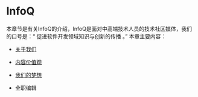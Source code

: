 # InfoQ

本章节是有关InfoQ的介绍，InfoQ是面对中高端技术人员的技术社区媒体，我们的口号是：“ 促进软件开发领域知识与创新的传播 。” 本章主要内容：

* [关于我们](http://101.200.168.100:4000/21-%E5%85%B3%E4%BA%8E%E6%88%91%E4%BB%AC.html)

* [内容价值观](/22-内容价值观.html)

* [我们的梦想](http://101.200.168.100:4000/23-%E6%88%91%E4%BB%AC%E7%9A%84%E6%A2%A6%E6%83%B3.html)

* 全职编辑


